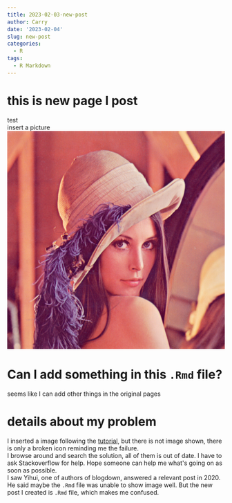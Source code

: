 ```yaml
---
title: 2023-02-03-new-post
author: Carry
date: '2023-02-04'
slug: new-post
categories:
  - R
tags:
  - R Markdown
---
```


# this is new page I post
test<br> 
insert a picture<br>
![this is a test image](images/LenaRGB.tif)<br>

# Can I add something in this `.Rmd` file?
seems like I can add other things in the original pages

# details about my problem
I inserted a image following the [tutorial]('https://bookdown.org/yihui/blogdown/rstudio-ide.html'), but there is not image shown, there is only a broken icon reminding me the failure.<br>
I browse around and search the solution, all of them is out of date. I have to ask Stackoverflow for help. Hope someone can help me what's going on as soon as possible.<br>
I saw Yihui, one of authors of blogdown, answered a relevant post in 2020. He said maybe the `.Rmd` file was unable to show image well. But the new post I created is `.Rmd` file, which makes me confused.
